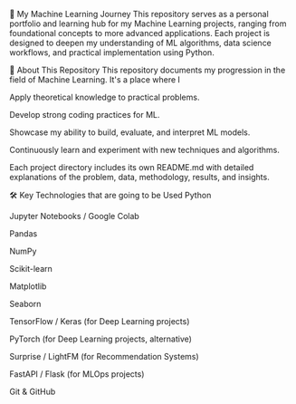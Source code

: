 🚀 My Machine Learning Journey
This repository serves as a personal portfolio and learning hub for my Machine Learning projects, ranging from foundational concepts to more advanced applications. Each project is designed to deepen my understanding of ML algorithms, data science workflows, and practical implementation using Python.

🌟 About This Repository
This repository documents my progression in the field of Machine Learning. It's a place where I

Apply theoretical knowledge to practical problems.

Develop strong coding practices for ML.

Showcase my ability to build, evaluate, and interpret ML models.

Continuously learn and experiment with new techniques and algorithms.

Each project directory includes its own README.md with detailed explanations of the problem, data, methodology, results, and insights.


🛠️ Key Technologies that are going to be Used
Python

Jupyter Notebooks / Google Colab

Pandas

NumPy

Scikit-learn

Matplotlib

Seaborn

TensorFlow / Keras (for Deep Learning projects)

PyTorch (for Deep Learning projects, alternative)

Surprise / LightFM (for Recommendation Systems)

FastAPI / Flask (for MLOps projects)

Git & GitHub
